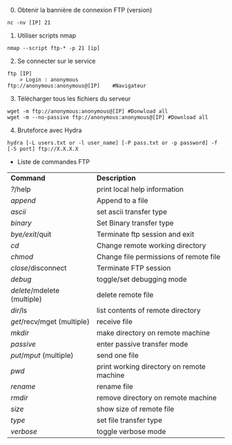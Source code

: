 0. Obtenir la bannière de connexion FTP (version)
```
nc -nv [IP] 21
```
1. Utiliser scripts nmap
```
nmap --script ftp-* -p 21 [ip]
```
2. Se connecter sur le service 
```
ftp [IP]
	> Login : anonymous
ftp://anonymous:anonymous@[IP]    #Navigateur
```
3. Télécharger tous les fichiers du serveur
```
wget -m ftp://anonymous:anonymous@[IP] #Donwload all
wget -m --no-passive ftp://anonymous:anonymous@[IP] #Download all
```
4. Bruteforce avec Hydra
```
hydra [-L users.txt or -l user_name] [-P pass.txt or -p password] -f [-S port] ftp://X.X.X.X
```
* Liste de commandes FTP

|   |   |
|---|---|
|**Command**|**Description**|
|_?_/help|print local help information|
|_append_|Append to a file|
|_ascii_|set ascii transfer type|
|_binary_|Set Binary transfer type|
|_bye/_exit__/quit|Terminate ftp session and exit|
|_cd_|Change remote working directory|
|_chmod_|Change file permissions of remote file|
|_close_/disconnect|Terminate FTP session|
|_debug_|toggle/set debugging mode|
|_delete_/mdelete (multiple)|delete remote file|
|_dir_/ls|list contents of remote directory|
|_get_/recv/mget (multiple)|receive file|
|_mkdir_|make directory on remote machine|
|_passive_|enter passive transfer mode|
|_put_/_mput_ (multiple)|send one file|
|_pwd_|print working directory on remote machine|
|_rename_|rename file|
|_rmdir_|remove directory on remote machine|
|_size_|show size of remote file|
|_type_|set file transfer type|
|_verbose_|toggle verbose mode|
